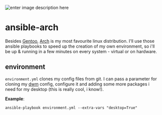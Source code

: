 ![enter image description here](https://archlinux.org/static/logos/archlinux-logo-light-scalable.1ae4cc2e2469.svg)

# ansible-arch

Besides [Gentoo](https://www.gentoo.org/), [Arch](https://archlinux.org/) is my most favourite linux distribution. I'll use those ansible playbooks to speed up the creation of my own environment, so i'll be up & running in a few minutes on every system - virtual or on hardware.

## environment

`environment.yml` clones my config files from git. I can pass a parameter for cloning my [dwm](https://github.com/dme86/dwm) config, configure it and adding some more packages i need for my desktop (this is really cool, i know!).

**Example**:

    ansible-playbook environment.yml --extra-vars "desktop=True"
